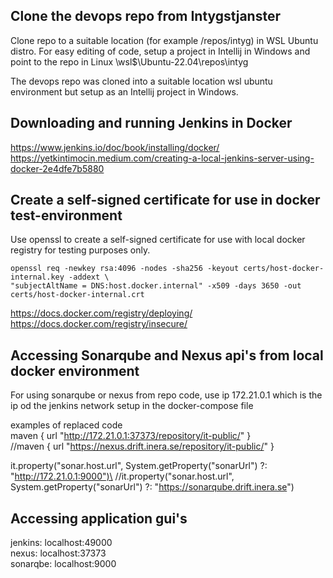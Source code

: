 

## Clone the devops repo from Intygstjanster
Clone repo to a suitable location (for example /repos/intyg) in WSL Ubuntu distro.
For easy editing of code, setup a project in Intellij in Windows and point to the repo in Linux
\\wsl$\Ubuntu-22.04\repos\intyg

The devops repo was cloned into a suitable location wsl ubuntu environment but setup as an Intellij project in Windows.


## Downloading and running Jenkins in Docker
https://www.jenkins.io/doc/book/installing/docker/
https://yetkintimocin.medium.com/creating-a-local-jenkins-server-using-docker-2e4dfe7b5880


## Create a self-signed certificate for use in docker test-environment

Use openssl to create a self-signed certificate for use with local docker registry for testing
purposes only.

    openssl req -newkey rsa:4096 -nodes -sha256 -keyout certs/host-docker-internal.key -addext \
    "subjectAltName = DNS:host.docker.internal" -x509 -days 3650 -out certs/host-docker-internal.crt

https://docs.docker.com/registry/deploying/ \
https://docs.docker.com/registry/insecure/



## Accessing Sonarqube and Nexus api's from local docker environment
For using sonarqube or nexus from repo code, use ip 172.21.0.1 which is the ip od the jenkins network
setup in the docker-compose file

examples of replaced code\
maven { url "http://172.21.0.1:37373/repository/it-public/" }\
//maven { url "https://nexus.drift.inera.se/repository/it-public/" }

it.property("sonar.host.url", System.getProperty("sonarUrl") ?: "http://172.21.0.1:9000")\
//it.property("sonar.host.url", System.getProperty("sonarUrl") ?: "https://sonarqube.drift.inera.se")


## Accessing application gui's
jenkins: localhost:49000\
nexus: localhost:37373\
sonarqbe: localhost:9000
